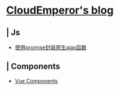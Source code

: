 # [CloudEmperor's blog](https://CloudEmperor.github.io/blog) 


## | Js

* [使用promise封装原生ajax函数](https://github.com/CloudEmperor/blog/blob/master/markdown/js/使用promise封装原生ajax函数.md) 


## | Components

* [Vue Components](https://github.com/CloudEmperor/blog/blob/master/components/vue/components.md)